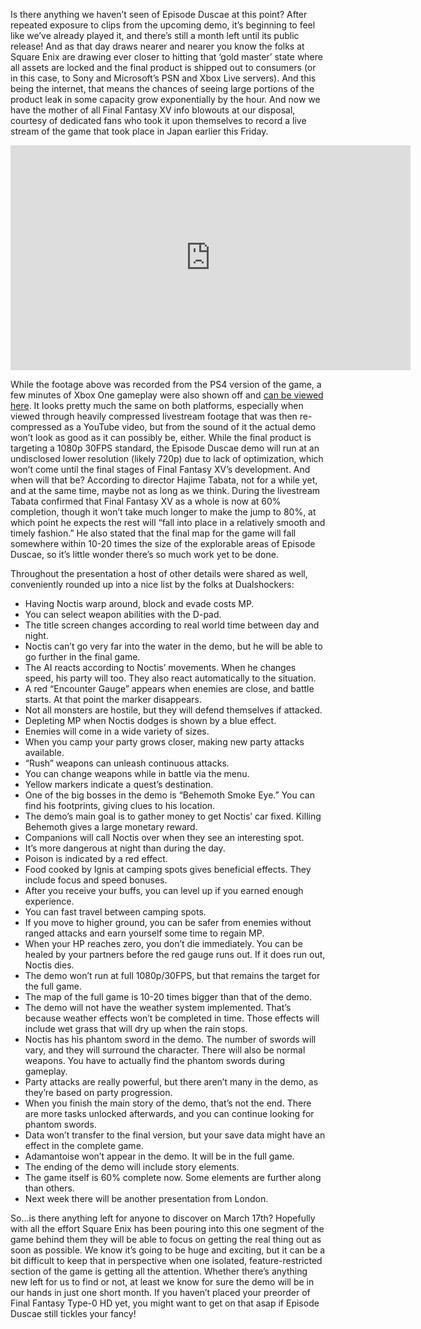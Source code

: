 <!--t Final Fantasy XV Episode Duscae Gets 40-minute Gameplay Video t-->
<!--tag 2015,archive,gaming,news,thinkboxly tag-->
<!--image /content/images/final-fantasy-xv-episode-duscae-gameplay/key_art_ffxv1-1200x5111-1-1024x436.jpg image-->
  
Is there anything we haven’t seen of Episode Duscae at this point? After repeated exposure to clips from the upcoming demo, it’s beginning to feel like we’ve already played it, and there’s still a month left until its public release! And as that day draws nearer and nearer you know the folks at Square Enix are drawing ever closer to hitting that ‘gold master’ state where all assets are locked and the final product is shipped out to consumers (or in this case, to Sony and Microsoft’s PSN and Xbox Live servers). And this being the internet, that means the chances of seeing large portions of the product leak in some capacity grow exponentially by the hour. And now we have the mother of all Final Fantasy XV info blowouts at our disposal, courtesy of dedicated fans who took it upon themselves to record a live stream of the game that took place in Japan earlier this Friday.  
  

<iframe width="640" height="360" src="https://www.youtube.com/embed/lja9CxhwUw8?rel=0" frameborder="0" allowfullscreen></iframe>

  
  
While the footage above was recorded from the PS4 version of the game, a few minutes of Xbox One gameplay were also shown off and [can be viewed here](https://www.youtube.com/watch?v=PIzYCg91WHc). It looks pretty much the same on both platforms, especially when viewed through heavily compressed livestream footage that was then re-compressed as a YouTube video, but from the sound of it the actual demo won’t look as good as it can possibly be, either. While the final product is targeting a 1080p 30FPS standard, the Episode Duscae demo will run at an undisclosed lower resolution (likely 720p) due to lack of optimization, which won’t come until the final stages of Final Fantasy XV’s development. And when will that be? According to director Hajime Tabata, not for a while yet, and at the same time, maybe not as long as we think. During the livestream Tabata confirmed that Final Fantasy XV as a whole is now at 60% completion, though it won’t take much longer to make the jump to 80%, at which point he expects the rest will “fall into place in a relatively smooth and timely fashion.” He also stated that the final map for the game will fall somewhere within 10-20 times the size of the explorable areas of Episode Duscae, so it’s little wonder there’s so much work yet to be done.  
  
Throughout the presentation a host of other details were shared as well, conveniently rounded up into a nice list by the folks at Dualshockers:  
  

- Having Noctis warp around, block and evade costs MP.
- You can select weapon abilities with the D-pad.
- The title screen changes according to real world time between day and night.
- Noctis can’t go very far into the water in the demo, but he will be able to go further in the final game.
- The AI reacts according to Noctis’ movements. When he changes speed, his party will too. They also react automatically to the situation.
- A red “Encounter Gauge” appears when enemies are close, and battle starts. At that point the marker disappears.
- Not all monsters are hostile, but they will defend themselves if attacked.
- Depleting MP when Noctis dodges is shown by a blue effect.
- Enemies will come in a wide variety of sizes.
- When you camp your party grows closer, making new party attacks available.
- “Rush” weapons can unleash continuous attacks.
- You can change weapons while in battle via the menu.
- Yellow markers indicate a quest’s destination.
- One of the big bosses in the demo is “Behemoth Smoke Eye.” You can find his footprints, giving clues to his location.
- The demo’s main goal is to gather money to get Noctis’ car fixed. Killing Behemoth gives a large monetary reward.
- Companions will call Noctis over when they see an interesting spot.
- It’s more dangerous at night than during the day.
- Poison is indicated by a red effect.
- Food cooked by Ignis at camping spots gives beneficial effects. They include focus and speed bonuses.
- After you receive your buffs, you can level up if you earned enough experience.
- You can fast travel between camping spots.
- If you move to higher ground, you can be safer from enemies without ranged attacks and earn yourself some time to regain MP.
- When your HP reaches zero, you don’t die immediately. You can be healed by your partners before the red gauge runs out. If it does run out, Noctis dies.
- The demo won’t run at full 1080p/30FPS, but that remains the target for the full game.
- The map of the full game is 10-20 times bigger than that of the demo.
- The demo will not have the weather system implemented. That’s because weather effects won’t be completed in time. Those effects will include wet grass that will dry up when the rain stops.
- Noctis has his phantom sword in the demo. The number of swords will vary, and they will surround the character. There will also be normal weapons. You have to actually find the phantom swords during gameplay.
- Party attacks are really powerful, but there aren’t many in the demo, as they’re based on party progression.
- When you finish the main story of the demo, that’s not the end. There are more tasks unlocked afterwards, and you can continue looking for phantom swords.
- Data won’t transfer to the final version, but your save data might have an effect in the complete game.
- Adamantoise won’t appear in the demo. It will be in the full game.
- The ending of the demo will include story elements.
- The game itself is 60% complete now. Some elements are further along than others.
- Next week there will be another presentation from London.

  
So…is there anything left for anyone to discover on March 17th? Hopefully with all the effort Square Enix has been pouring into this one segment of the game behind them they will be able to focus on getting the real thing out as soon as possible. We know it’s going to be huge and exciting, but it can be a bit difficult to keep that in perspective when one isolated, feature-restricted section of the game is getting all the attention. Whether there’s anything new left for us to find or not, at least we know for sure the demo will be in our hands in just one short month. If you haven’t placed your preorder of Final Fantasy Type-0 HD yet, you might want to get on that asap if Episode Duscae still tickles your fancy!
